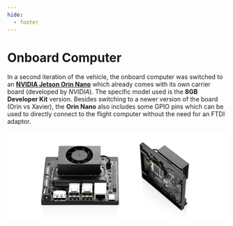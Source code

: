 ```yaml
---
hide:
  - footer
---
```


# Onboard Computer

In a second iteration of the vehicle, the onboard computer was switched to an [**NVIDIA Jetson Orin Nano**](https://developer.nvidia.com/embedded/learn/get-started-jetson-orin-nano-devkit) which already comes with its own carrier board (developed by *NVIDIA*). The specific model used is the **8GB Developer Kit** version. Besides switching to a newer version of the board (Orin vs Xavier), the **Orin Nano** also includes some GPIO pins which can be used to directly connect to the flight computer without the need for an FTDI adaptor.

![Onboard Computer](../assets/onboard_computer_orin_nano.png "Onboard Computer")